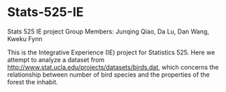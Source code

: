 # Stats-525-IE
Stats 525 IE project
Group Members: Junqing Qiao, Da Lu, Dan Wang, Kweku Fynn

This is the Integrative Experience (IE) project for Statistics 525. Here we attempt to analyze a dataset from http://www.stat.ucla.edu/projects/datasets/birds.dat, which concerns the relationship between number of bird species and the properties of the forest the inhabit.
